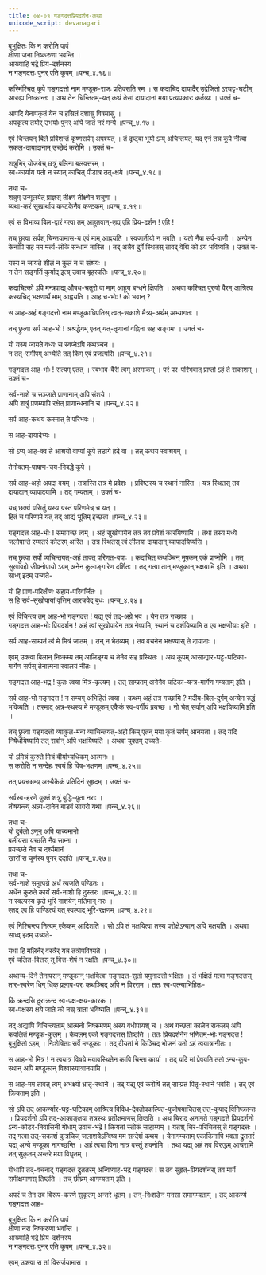 ```yaml
---
title: ०४-०१ गङ्गदत्तप्रियदर्शन-कथा
unicode_script: devanagari
---
```

बुभुक्षितः किं न करोति पापं  
क्षीणा जना निष्करुणा भवन्ति ।  
आख्याहि भद्रे प्रिय-दर्शनस्य  
न गङ्गदत्तः पुनर् एति कूपम् ॥पन्च्_४.१६॥  

कस्मिंश्चित् कूपे गङ्गदत्तो नाम मण्डूक-राजः प्रतिवसति स्म । स कदाचिद् दायादैर् उद्वेजितो ऽरघट्ट-घटीम् आरुह्य निष्क्रान्तः । अथ तेन चिन्तितम्-यत् कथं तेसां दायादानां मया प्रत्यपकारः कर्तव्यः । उक्तं च-  

आपदि येनापकृतं येन च हसितं दशासु विषमासु ।  
अपकृत्य तयोर् उभयोः पुनर् अपि जातं नरं मन्ये ॥पन्च्_४.१७॥  

एवं चिन्तयन् बिले प्रविशन्तं कृष्णसर्पम् अपश्यत् । तं दृष्ट्वा भूयो ऽप्य् अचिन्तयत्-यद् एनं तत्र कूपे नीत्वा सकल-दायादानाम् उच्छेदं करोमि । उक्तं च-  

शत्रुभिर् योजयेच् छत्रुं बलिना बलवत्तरम् ।  
स्व-कार्याय यतो न स्यात् काचित् पीडात्र तत्-क्षये ॥पन्च्_४.१८॥  

तथा च-  
शत्रुम् उन्मूलयेत् प्राज्ञस् तीक्ष्णं तीक्ष्णेन शत्रुणा ।  
व्यथा-करं सुखार्थाय कण्टकेनैव कण्टकम् ॥पन्च्_४.१९॥  

एवं स विभाव्य बिल-द्वारं गत्वा तम् आहूतवान्-एह्य् एहि प्रिय-दर्शन ! एहि !  

तच् छ्रुत्वा सर्पश् चिन्तयामास-य एवं माम् आह्वयति । स्वजातीयो न भवति । यतो नैषा सर्प-वाणी । अन्येन केनापि सह मम मर्त्य-लोके सन्धानं नास्ति । तद् अत्रैव दुर्गे स्थितस् तावद् वेद्मि को ऽयं भविष्यति । उक्तं च-  

यस्य न जायते शीलं न कुलं न च संश्रयः ।  
न तेन सङ्गतिं कुर्याद् इत्य् उवाच बृहस्पतिः ॥पन्च्_४.२०॥  

कदाचित्को ऽपि मन्त्रवाद्य् औषध-चतुरो वा माम् आहूय बन्धने क्षिपति । अथवा कश्चित् पुरुषो वैरम् आश्रित्य कस्यचिद् भक्षणार्थे माम् आह्वयति । आह च-भोः ! को भवान् ?  

स आह-अहं गङ्गदत्तो नाम मण्डूकाधिपतिस् त्वत्-सकाशे मैत्र्य्-अर्थम् अभ्यागतः ।  

तच् छ्रुत्वा सर्प आह-भो ! अश्रद्धेयम् एतत् यत्-तृणानां वह्निना सह सङ्गमः । उक्तं च-  

यो यस्य जायते वध्यः स स्वप्नेऽपि कथञ्चन ।  
न तत्-समीपम् अभ्येति तत् किम् एवं प्रजल्पसि ॥पन्च्_४.२१॥  

गङ्गदत्त आह-भोः ! सत्यम् एतत् । स्वभाव-वैरी त्वम् अस्माकम् । परं पर-परिभवात् प्राप्तो ऽहं ते सकाशम् । उक्तं च-  

सर्व-नाशे च सञ्जाते प्राणानाम् अपि संशये ।  
अपि शत्रुं प्रणम्यापि रक्षेत् प्राणान्धनानि च ॥पन्च्_४.२२॥  

सर्प आह-कथय कस्मात् ते परिभवः ।  

स आह-दायादेभ्यः ।  

सो ऽप्य् आह-क्व ते आश्रयो वाप्यां कूपे तडागे ह्रदे वा । तत् कथय स्वाश्रयम् ।  

तेनोक्तम्-पाषाण-चय-निबद्धे कूपे ।  

सर्प आह-अहो अपदा वयम् । तत्रास्ति तत्र मे प्रवेशः । प्रविष्टस्य च स्थानं नास्ति । यत्र स्थितस् तव दायादान् व्यापादयामि । तद् गम्यताम् । उक्तं च-  

यच् छक्यं ग्रसितुं यस्य ग्रस्तं परिणमेच् च यत् ।  
हितं च परिणामे यत् तद् आद्यं भूतिम् इच्छता ॥पन्च्_४.२३॥  

गङ्गदत्त आह-भोः ! समागच्छ त्वम् । अहं सुखोपायेन तत्र तव प्रवेशं कारयिष्यामि । तथा तस्य मध्ये जलोपान्ते रम्यतरं कोटरम् अस्ति । तत्र स्थितस् त्वं लीलया दायादान् व्यापादयिष्यसि ।  

तच् छ्रुत्वा सर्पो व्यचिन्तयत्-अहं तावत् परिणत-वयाः । कदाचित् कथञ्चिन् मूषकम् एकं प्राप्नोमि । तत् सुखावहो जीवनोपायो ऽयम् अनेन कुलाङ्गारेण दर्शितः । तद् गत्वा तान् मण्डूकान् भक्षयामि इति । अथवा साध्व् इदम् उच्यते-  

यो हि प्राण-परिक्षीणः सहाय-परिवर्जितः ।  
स हि सर्व-सुखोपायां वृत्तिम् आरचयेद् बुधः ॥पन्च्_४.२४॥  

एवं विचिन्त्य तम् आह-भो गङ्गदत्त ! यद्य् एवं तद्-अग्रे भव । येन तत्र गच्छावः ।  
गङ्गदत्त आह-भोः प्रियदर्शन ! अहं त्वां सुखोपायेन तत्र नेष्यामि, स्थानं च दर्शयिष्यामि त एव भक्षणीयाः इति ।  

सर्प आह-साम्प्रतं त्वं मे मित्रं जातम् । तन् न भेतव्यम् । तव वचनेन भक्षण्यास् ते दायादाः ।  

एवम् उक्त्वा बिलान् निष्क्रम्य तम् आलिङ्ग्य च तेनैव सह प्रस्थितः । अथ कूपम् आसाद्यार-घट्ट-घटिका-मार्गेण सर्पस् तेनात्मना स्वालयं नीतः ।  

गङ्गदत्त आह-भद्र ! कुतः त्वया मित्र-कृत्यम् । तत् साम्प्रतम् अनेनैव घटिका-यन्त्र-मार्गेण गम्यताम् इति ।  

सर्प आह-भो गङ्गदत्त ! न सम्यग् अभिहितं त्वया । कथम् अहं तत्र गच्छामि ? मदीय-बिल-दुर्गम् अन्येन रुद्धं भविष्यति । तस्माद् अत्र-स्थस्य मे मण्डूकम् एकैकं स्व-वर्गीयं प्रयच्छ । नो चेत् सर्वान् अपि भक्षयिष्यामि इति ।  

तच् छ्रुत्वा गङ्गदत्तो व्याकुल-मना व्याचिन्तयत्-अहो किम् एतन् मया कृतं सर्पम् आनयता । तद् यदि निषेधयिष्यामि तत् सर्वान् अपि भक्षयिष्यति । अथवा युक्तम् उच्यते-  

यो ऽमित्रं कुरुते मित्रं वीर्याभ्यधिकम् आत्मनः ।  
स करोति न सन्देहः स्वयं हि विष-भक्षणम् ॥पन्च्_४.२५॥  

तत् प्रयच्छाम्य् अस्यैकैकं प्रतिदिनं सुहृदम् । उक्तं च-  

सर्वस्व-हरणे युक्तं शत्रुं बुद्धि-युता नराः ।  
तोषयन्त्य् अल्प-दानेन बाडवं सागरो यथा ॥पन्च्_४.२६॥  

तथा च-  
यो दुर्बलो ऽणून् अपि याच्यमानो  
बलीयसा यच्छति नैव साम्ना ।  
प्रयच्छते नैव च दर्श्यमानं  
खारीं स चूर्णस्य पुनर् ददाति ॥पन्च्_४.२७॥  

तथा च-  
सर्व-नाशे समुत्पन्ने अर्धं त्यजति पण्डितः ।  
अर्धेन कुरुते कार्यं सर्व-नाशो हि दुस्तरः ॥पन्च्_४.२८॥  
न स्वल्पस्य कृते भूरि नाशयेन् मतिमान् नरः ।  
एतद् एव हि पाण्डित्यं यत् स्वल्पाद् भूरि-रक्षणम् ॥पन्च्_४.२९॥  

एवं निश्चिन्त्य नित्यम् एकैकम् आदिशति । सो ऽपि तं भक्षयित्वा तस्य परोक्षेऽन्यान् अपि भक्षयति । अथवा साध्व् इदम् उच्यते-  

यथा हि मलिनैर् वस्त्रैर् यत्र तत्रोपविश्यते ।  
एवं चलित-वित्तस् तु वित्त-शेषं न रक्षति ॥पन्च्_४.३०॥  

अथान्य-दिने तेनापरान् मण्डूकान् भक्षयित्वा गङ्गदत्त-सुतो यमुनादत्तो भक्षितः । तं भक्षितं मत्वा गङ्गदत्तस् तार-स्वरेण धिग् धिक् प्रलाप-परः कथञ्चिद् अपि न विरराम । ततः स्व-पत्न्याभिहितः-  

किं क्रन्दसि दुराक्रन्द स्व-पक्ष-क्षय-कारक ।  
स्व-पक्षस्य क्षये जाते को नस् त्राता भविष्यति ॥पन्च्_४.३१॥  

तद् अद्यापि विचिन्त्यताम् आत्मनो निष्क्रमणम् अस्य वधोपायश् च । अथ गच्छता कालेन सकलम् अपि कवलितं मण्डूक-कुलम् । केवलम् एको गङ्गदत्तस् तिष्ठति । ततः प्रियदर्शनेन भणितम्-भोः गङ्गदत्त ! बुभुक्षितो ऽहम् । निःशेषिताः सर्वे मण्डूकाः । तद् दीयतां मे किञ्चिद् भोजनं यतो ऽहं त्वयात्रानीतः ।  

स आह-भो मित्र ! न त्वयात्र विषये मयावस्थितेन कापि चिन्ता कार्या । तद् यदि मां प्रेषयति ततो ऽन्य-कूप-स्थान् अपि मण्डूकान् विश्वास्यात्रानयामि ।  

स आह-मम तावत् त्वम् अभक्ष्यो भ्रातृ-स्थाने । तद् यद्य् एवं करोषि तत् साम्प्रतं पितृ-स्थाने भवसि । तद् एवं क्रियताम् इति ।  

सो ऽपि तद् आकर्ण्यार-घट्ट-घटिकाम् आश्रित्य विविध-देवतोपकल्पित-पूजोपयाचितस् तत्-कूपाद् विनिष्क्रान्तः । प्रियदर्शनो ऽपि तद्-आकाङ्क्षया तत्रस्थः प्रतीक्षमाणस् तिष्ठति । अथ चिराद् अनागते गङ्गदत्ते प्रियदर्शनो ऽन्य-कोटर-निवासिनीं गोधाम् उवाच-भद्रे ! क्रियतां स्तोकं साहाय्यम् । यतश् चिर-परिचितस् ते गङ्गदत्तः । तद् गत्वा तत्-सकाशं कुत्रचिज् जलाशयेऽन्विष्य मम सन्देशं कथय । येनागम्यताम् एकाकिनापि भवता द्रुततरं यद्य् अन्ये मण्डूका नागच्छन्ति । अहं त्वया विना नात्र वस्तुं शक्नोमि । तथा यद्य् अहं तव विरुद्धम् आचरामि तत् सुकृतम् अन्तरे मया विधृतम् ।  

गोधापि तद्-वचनाद् गङ्गदत्तं द्रुततरम् अन्विष्याह-भद्र गङ्गदत्त ! स तव सुहृत्-प्रियदर्शनस् तव मार्गं समीक्षमाणस् तिष्ठति । तच् छीघ्रम् आगम्यताम् इति ।  

अपरं च तेन तव विरूप-करणे सुकृतम् अन्तरे धृतम् । तन्-निःशङेन मनसा समागम्यताम् । तद् आकर्ण्य गङ्गदत्त आह-  

बुभुक्षितः किं न करोति पापं  
क्षीणा नरा निष्करुणा भवन्ति ।  
आख्याहि भद्रे प्रिय-दर्शनस्य  
न गङ्गदत्तः पुनर् एति कूपम् ॥पन्च्_४.३२॥  

एवम् उक्त्वा स तां विसर्जयामास ।  
